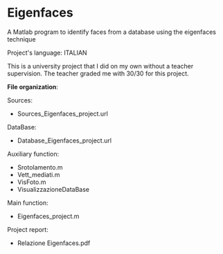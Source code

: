 # Eigenfaces
A Matlab program to identify faces from a database using the eigenfaces technique

Project's language: ITALIAN

This is a university project that I did on my own without a teacher supervision. The teacher graded me with 30/30 for this project.

**File organization**:

Sources:
 - Sources_Eigenfaces_project.url

DataBase:
- Database_Eigenfaces_project.url

Auxiliary function:
- Srotolamento.m
- Vett_mediati.m
- VisFoto.m
- VisualizzazioneDataBase

Main function:
- Eigenfaces_project.m

Project report:
- Relazione Eigenfaces.pdf
        
